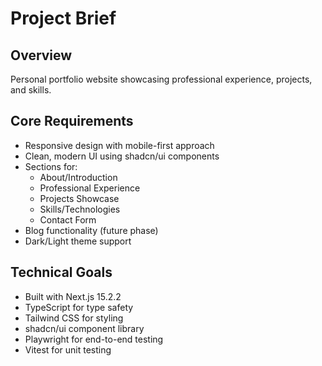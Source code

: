 # Project Brief

## Overview

Personal portfolio website showcasing professional experience, projects, and skills.

## Core Requirements

- Responsive design with mobile-first approach
- Clean, modern UI using shadcn/ui components
- Sections for:
  - About/Introduction
  - Professional Experience
  - Projects Showcase
  - Skills/Technologies
  - Contact Form
- Blog functionality (future phase)
- Dark/Light theme support

## Technical Goals

- Built with Next.js 15.2.2
- TypeScript for type safety
- Tailwind CSS for styling
- shadcn/ui component library
- Playwright for end-to-end testing
- Vitest for unit testing
